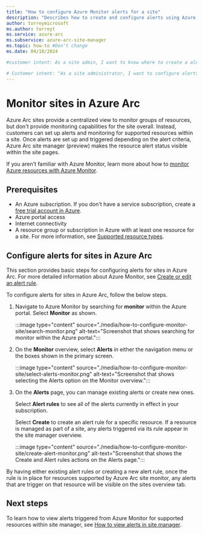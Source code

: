 ```yaml
---
title: "How to configure Azure Monitor alerts for a site"
description: "Describes how to create and configure alerts using Azure Monitor to manage resources in an Azure Arc site."
author: torreymicrosoft
ms.author: torreyt
ms.service: azure-arc
ms.subservice: azure-arc-site-manager
ms.topic: how-to #Don't change
ms.date: 04/18/2024

#customer intent: As a site admin, I want to know where to create a alert in Azure for my site so that I can deploy monitoring for resources in my site.

# Customer intent: "As a site administrator, I want to configure alerts for resources using Azure Monitor, so that I can effectively manage and monitor the status of resources within my Azure Arc site."
---
```


# Monitor sites in Azure Arc

Azure Arc sites provide a centralized view to monitor  groups of resources, but don't provide monitoring capabilities for the site overall. Instead, customers can set up alerts and monitoring for supported resources within a site. Once alerts are set up and triggered depending on the alert criteria, Azure Arc site manager (preview) makes the resource alert status visible within the site pages.

If you aren't familiar with Azure Monitor, learn more about how to [monitor Azure resources with Azure Monitor](/azure/azure-monitor/essentials/monitor-azure-resource).

## Prerequisites

* An Azure subscription. If you don't have a service subscription, create a [free trial account in Azure](https://azure.microsoft.com/pricing/purchase-options/azure-account?cid=msft_learn).
* Azure portal access
* Internet connectivity
* A resource group or subscription in Azure with at least one resource for a site. For more information, see [Supported resource types](./overview.md#supported-resource-types).

## Configure alerts for sites in Azure Arc

This section provides basic steps for configuring alerts for sites in Azure Arc. For more detailed information about Azure Monitor, see [Create or edit an alert rule](/azure/azure-monitor/alerts/alerts-create-metric-alert-rule).

To configure alerts for sites in Azure Arc, follow the below steps.

1. Navigate to Azure Monitor by searching for **monitor** within the Azure portal. Select **Monitor** as shown.

   :::image type="content" source="./media/how-to-configure-monitor-site/search-monitor.png" alt-text="Screenshot that shows searching for monitor within the Azure portal.":::

1. On the **Monitor** overview, select **Alerts** in either the navigation menu or the boxes shown in the primary screen.

   :::image type="content" source="./media/how-to-configure-monitor-site/select-alerts-monitor.png" alt-text="Screenshot that shows selecting the Alerts option on the Monitor overview.":::

1. On  the **Alerts** page, you can manage existing alerts or create new ones.

   Select **Alert rules** to see all of the alerts currently in effect in your subscription.

   Select **Create** to create an alert rule for a specific resource. If a resource is managed as part of a site, any alerts triggered via its rule appear in the site manager overview.

   :::image type="content" source="./media/how-to-configure-monitor-site/create-alert-monitor.png" alt-text="Screenshot that shows the Create and Alert rules actions on the Alerts page.":::

By having either existing alert rules or creating a new alert rule, once the rule is in place for resources supported by Azure Arc site monitor, any alerts that are trigger on that resource will be visible on the sites overview tab.

## Next steps

To learn how to view alerts triggered from Azure Monitor for supported resources within site manager, see [How to view alerts in site manager](./how-to-view-alerts.md).